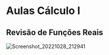 # Aulas Cálculo I

## Revisão de Funções Reais

![Screenshot_20221028_212941](https://user-images.githubusercontent.com/29902722/198753495-f55626a2-f549-4e8a-bf42-bb552bba1bae.png)
